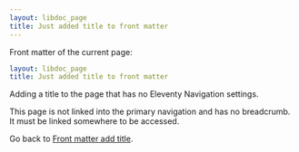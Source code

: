 ```yaml
---
layout: libdoc_page
title: Just added title to front matter
---
```


Front matter of the current page:

```yaml
layout: libdoc_page
title: Just added title to front matter
```

Adding a title to the page that has no Eleventy Navigation settings.

This page is not linked into the primary navigation and has no breadcrumb. It must be linked somewhere to be accessed.

Go back to [Front matter add title](/content/front-matter/front-matter-add-title.md).
